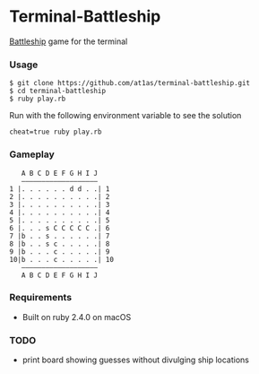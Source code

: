 # Terminal-Battleship

[Battleship](https://en.wikipedia.org/wiki/Battleship_(game)) game for the terminal

### Usage

```
$ git clone https://github.com/at1as/terminal-battleship.git
$ cd terminal-battleship
$ ruby play.rb
```

Run with the following environment variable to see the solution

```
cheat=true ruby play.rb
```

### Gameplay
```
   A B C D E F G H I J
   –––––––––––––––––––
1 |. . . . . . d d . .| 1
2 |. . . . . . . . . .| 2
3 |. . . . . . . . . .| 3
4 |. . . . . . . . . .| 4
5 |. . . . . . . . . .| 5
6 |. . . s C C C C C .| 6
7 |b . . s . . . . . .| 7
8 |b . . s c . . . . .| 8
9 |b . . . c . . . . .| 9
10|b . . . c . . . . .| 10
   –––––––––––––––––––
   A B C D E F G H I J
```

### Requirements

* Built on ruby 2.4.0 on macOS

### TODO

* print board showing guesses without divulging ship locations
